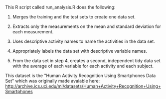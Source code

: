 This R script called run_analysis.R does the following:

1. Merges the training and the test sets to create one data set.

2. Extracts only the measurements on the mean and standard deviation for each measurement.

3. Uses descriptive activity names to name the activities in the data set.

4. Appropriately labels the data set with descriptive variable names.

5. From the data set in step 4, creates a second, independent tidy data set with the average of each variable for each activity and each subject.


This dataset is the "Human Activity Recognition Using Smartphones Data Set" which was originally made avaiable here: http://archive.ics.uci.edu/ml/datasets/Human+Activity+Recognition+Using+Smartphones
